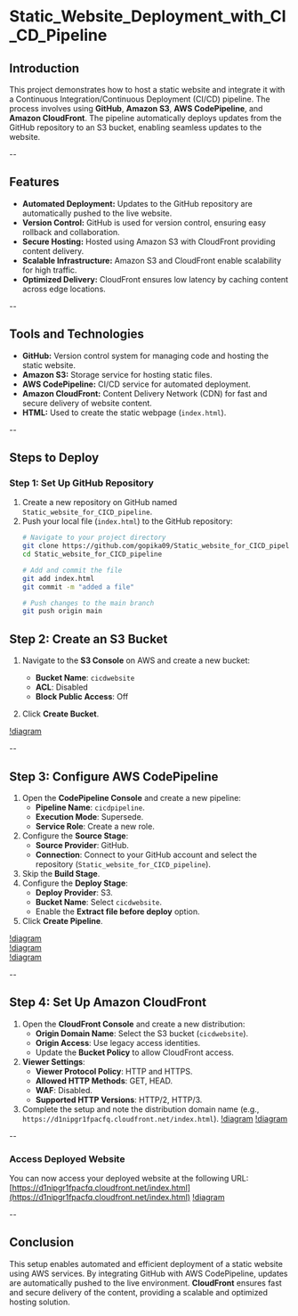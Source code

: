 # Static_Website_Deployment_with_CI_CD_Pipeline

## **Introduction**

This project demonstrates how to host a static website and integrate it with a Continuous Integration/Continuous Deployment (CI/CD) pipeline. The process involves using **GitHub**, **Amazon S3**, **AWS CodePipeline**, and **Amazon CloudFront**. The pipeline automatically deploys updates from the GitHub repository to an S3 bucket, enabling seamless updates to the website.

--

## **Features**

- **Automated Deployment:** Updates to the GitHub repository are automatically pushed to the live website.
- **Version Control:** GitHub is used for version control, ensuring easy rollback and collaboration.
- **Secure Hosting:** Hosted using Amazon S3 with CloudFront providing content delivery.
- **Scalable Infrastructure:** Amazon S3 and CloudFront enable scalability for high traffic.
- **Optimized Delivery:** CloudFront ensures low latency by caching content across edge locations.

--

## **Tools and Technologies**

- **GitHub:** Version control system for managing code and hosting the static website.
- **Amazon S3:** Storage service for hosting static files.
- **AWS CodePipeline:** CI/CD service for automated deployment.
- **Amazon CloudFront:** Content Delivery Network (CDN) for fast and secure delivery of website content.
- **HTML:** Used to create the static webpage (`index.html`).

--

## **Steps to Deploy**  

### **Step 1: Set Up GitHub Repository**  

1. Create a new repository on GitHub named `Static_website_for_CICD_pipeline`.  
2. Push your local file (`index.html`) to the GitHub repository:  
   ```bash
   # Navigate to your project directory
   git clone https://github.com/gopika09/Static_website_for_CICD_pipeline.git
   cd Static_website_for_CICD_pipeline

   # Add and commit the file
   git add index.html
   git commit -m "added a file"

   # Push changes to the main branch
   git push origin main

## Step 2: Create an S3 Bucket

1. Navigate to the **S3 Console** on AWS and create a new bucket:
    - **Bucket Name**: `cicdwebsite`
    - **ACL**: Disabled
    - **Block Public Access**: Off

2. Click **Create Bucket**.

[!diagram](https://github.com/gopika09/Static_Website_Deployment_with_CI_CD_Pipeline/blob/main/S3.png)   

--

## Step 3: Configure AWS CodePipeline

1. Open the **CodePipeline Console** and create a new pipeline:
    - **Pipeline Name**: `cicdpipeline`.
    - **Execution Mode**: Supersede.
    - **Service Role**: Create a new role.
2. Configure the **Source Stage**:
    - **Source Provider**: GitHub.
    - **Connection**: Connect to your GitHub account and select the repository (`Static_website_for_CICD_pipeline`).
3. Skip the **Build Stage**.
4. Configure the **Deploy Stage**:
    - **Deploy Provider**: S3.
    - **Bucket Name**: Select `cicdwebsite`.
    - Enable the **Extract file before deploy** option.
5. Click **Create Pipeline**.

[!diagram](https://github.com/gopika09/Static_Website_Deployment_with_CI_CD_Pipeline/blob/main/codepipeline.png)  
[!diagram](https://github.com/gopika09/Static_Website_Deployment_with_CI_CD_Pipeline/blob/main/Source.png)  
[!diagram](https://github.com/gopika09/Static_Website_Deployment_with_CI_CD_Pipeline/blob/main/deploy.png)  

--

## Step 4: Set Up Amazon CloudFront

1. Open the **CloudFront Console** and create a new distribution:
    - **Origin Domain Name**: Select the S3 bucket (`cicdwebsite`).
    - **Origin Access**: Use legacy access identities.
    - Update the **Bucket Policy** to allow CloudFront access.
2. **Viewer Settings**:
    - **Viewer Protocol Policy**: HTTP and HTTPS.
    - **Allowed HTTP Methods**: GET, HEAD.
    - **WAF**: Disabled.
    - **Supported HTTP Versions**: HTTP/2, HTTP/3.
3. Complete the setup and note the distribution domain name (e.g., `https://d1nipgr1fpacfq.cloudfront.net/index.html`).
[!diagram](https://github.com/gopika09/Static_Website_Deployment_with_CI_CD_Pipeline/blob/main/CF.png)
[!diagram](https://github.com/gopika09/Static_Website_Deployment_with_CI_CD_Pipeline/blob/main/OAI.png)

--

### Access Deployed Website

You can now access your deployed website at the following URL:  
[https://d1nipgr1fpacfq.cloudfront.net/index.html](https://d1nipgr1fpacfq.cloudfront.net/index.html)
[!diagram](https://github.com/gopika09/Static_Website_Deployment_with_CI_CD_Pipeline/blob/main/website.png)

--

## Conclusion

This setup enables automated and efficient deployment of a static website using AWS services. By integrating GitHub with AWS CodePipeline, updates are automatically pushed to the live environment. **CloudFront** ensures fast and secure delivery of the content, providing a scalable and optimized hosting solution.


